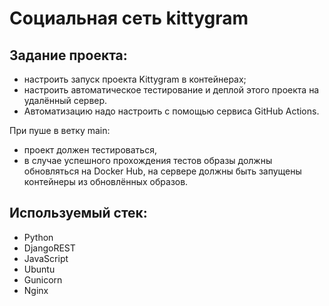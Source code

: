 # Социальная сеть kittygram
## Задание проекта:
- настроить запуск проекта Kittygram в контейнерах;
- настроить автоматическое тестирование и деплой этого проекта на удалённый сервер.
- Автоматизацию надо настроить с помощью сервиса GitHub Actions.

При пуше в ветку main:
+ проект должен тестироваться,
+ в случае успешного прохождения тестов образы должны обновляться на Docker Hub,
на сервере должны быть запущены контейнеры из обновлённых образов.

## Используемый стек:
- Python 
- DjangoREST 
- JavaScript 
- Ubuntu 
- Gunicorn 
- Nginx